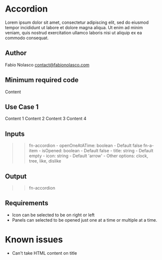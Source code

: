 # Accordion
Lorem ipsum dolor sit amet, consectetur adipiscing elit, sed do eiusmod tempor incididunt ut labore et dolore magna aliqua. Ut enim ad minim veniam, quis nostrud exercitation ullamco laboris nisi ut aliquip ex ea commodo consequat.

## Author
Fabio Nolasco <contact@fabionolasco.com>

## Minimum required code
<fn-accordion>
    <fn-a-item title="Title">Content</fn-a-item>
</fn-accordion>

## Use Case 1
<fn-accordion openOneAtATime="true">
    <fn-a-item title="Title 1" isOpened="true">Content 1</fn-a-item>
    <fn-a-item title="Title 2">Content 2</fn-a-item>
    <fn-a-item title="Title 3">Content 3</fn-a-item>
    <fn-a-item title="Title 4">Content 4</fn-a-item>
</fn-accordion>

## Inputs
>> fn-accordion
    - openOneAtATime: boolean
        - Default false
>> fn-a-item
    - isOpened: boolean
        - Default false
    - title: string
        - Default empty
    - icon: string
        - Default 'arrow'
        - Other options: clock, tree, like, dislike

## Output
>> fn-accordion

## Requirements
- Icon can be selected to be on right or left
- Panels can selected to be opened just one at a time or multiple at a time.

# Known issues
- Can't take HTML content on title

